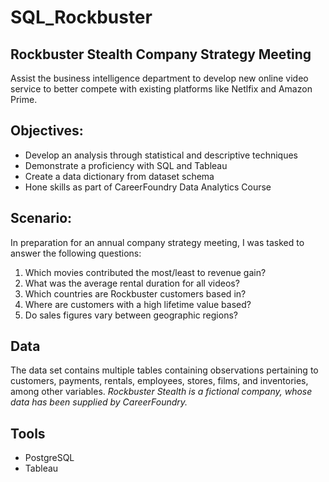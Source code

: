 # SQL_Rockbuster
 
## **Rockbuster Stealth Company Strategy Meeting**
Assist the business intelligence department to develop new online video service to better compete with existing platforms like Netlfix and Amazon Prime.

## **Objectives:** 
- Develop an analysis through statistical and descriptive techniques
- Demonstrate a proficiency with SQL and Tableau 
- Create a data dictionary from dataset schema
- Hone skills as part of CareerFoundry Data Analytics Course 
  
## **Scenario:**
In preparation for an annual company strategy meeting, I was tasked to answer the following questions:
  1. Which movies contributed the most/least to revenue gain?
  2. What was the average rental duration for all videos?
  3. Which countries are Rockbuster customers based in?
  4. Where are customers with a high lifetime value based?
  5. Do sales figures vary between geographic regions?

## **Data**
The data set contains multiple tables containing observations pertaining to 
  customers, payments, rentals, employees, stores, films, and inventories, among other variables.
*Rockbuster Stealth is a fictional company, whose data has been supplied by CareerFoundry.*

## **Tools**
- PostgreSQL
- Tableau 
